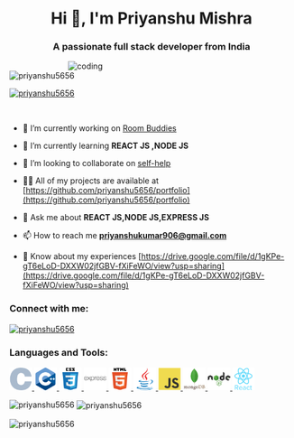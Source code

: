 <h1 align="center">Hi 👋, I'm Priyanshu Mishra</h1>
<h3 align="center">A passionate full stack developer from India</h3>
<img align="right" alt="coding" width="400" src="https://cdn.dribbble.com/users/1162077/screenshots/3848914/programmer.gif">

<p align="left"> <img src="https://komarev.com/ghpvc/?username=priyanshu5656&label=Profile%20views&color=0e75b6&style=flat" alt="priyanshu5656" /> </p>

<p align="left"> <a href="https://github.com/ryo-ma/github-profile-trophy"><img src="https://github-profile-trophy.vercel.app/?username=priyanshu5656" alt="priyanshu5656" /></a> </p>

<p align="left"> <a href="https://twitter.com/" target="blank"><img src="https://img.shields.io/twitter/follow/?logo=twitter&style=for-the-badge" alt="" /></a> </p>

- 🔭 I’m currently working on [Room Buddies](https://github.com/mehulgarg0007/RoomBuddies)

- 🌱 I’m currently learning **REACT JS ,NODE JS**

- 👯 I’m looking to collaborate on [self-help](https://github.com/bharatnav/Team-WebAcheivers)

- 👨‍💻 All of my projects are available at [https://github.com/priyanshu5656/portfolio](https://github.com/priyanshu5656/portfolio)

- 💬 Ask me about **REACT JS,NODE JS,EXPRESS JS**

- 📫 How to reach me **priyanshukumar906@gmail.com**

- 📄 Know about my experiences [https://drive.google.com/file/d/1gKPe-gT6eLoD-DXXW02jfGBV-fXiFeWO/view?usp=sharing](https://drive.google.com/file/d/1gKPe-gT6eLoD-DXXW02jfGBV-fXiFeWO/view?usp=sharing)

<h3 align="left">Connect with me:</h3>
<p align="left">
<a href="https://linkedin.com/in/priyanshu5656" target="blank"><img align="center" src="https://raw.githubusercontent.com/rahuldkjain/github-profile-readme-generator/master/src/images/icons/Social/linked-in-alt.svg" alt="priyanshu5656" height="30" width="40" /></a>
</p>

<h3 align="left">Languages and Tools:</h3>
<p align="left"> <a href="https://www.cprogramming.com/" target="_blank" rel="noreferrer"> <img src="https://raw.githubusercontent.com/devicons/devicon/master/icons/c/c-original.svg" alt="c" width="40" height="40"/> </a> <a href="https://www.w3schools.com/cpp/" target="_blank" rel="noreferrer"> <img src="https://raw.githubusercontent.com/devicons/devicon/master/icons/cplusplus/cplusplus-original.svg" alt="cplusplus" width="40" height="40"/> </a> <a href="https://www.w3schools.com/css/" target="_blank" rel="noreferrer"> <img src="https://raw.githubusercontent.com/devicons/devicon/master/icons/css3/css3-original-wordmark.svg" alt="css3" width="40" height="40"/> </a> <a href="https://expressjs.com" target="_blank" rel="noreferrer"> <img src="https://raw.githubusercontent.com/devicons/devicon/master/icons/express/express-original-wordmark.svg" alt="express" width="40" height="40"/> </a> <a href="https://www.w3.org/html/" target="_blank" rel="noreferrer"> <img src="https://raw.githubusercontent.com/devicons/devicon/master/icons/html5/html5-original-wordmark.svg" alt="html5" width="40" height="40"/> </a> <a href="https://www.java.com" target="_blank" rel="noreferrer"> <img src="https://raw.githubusercontent.com/devicons/devicon/master/icons/java/java-original.svg" alt="java" width="40" height="40"/> </a> <a href="https://developer.mozilla.org/en-US/docs/Web/JavaScript" target="_blank" rel="noreferrer"> <img src="https://raw.githubusercontent.com/devicons/devicon/master/icons/javascript/javascript-original.svg" alt="javascript" width="40" height="40"/> </a> <a href="https://www.mongodb.com/" target="_blank" rel="noreferrer"> <img src="https://raw.githubusercontent.com/devicons/devicon/master/icons/mongodb/mongodb-original-wordmark.svg" alt="mongodb" width="40" height="40"/> </a> <a href="https://nodejs.org" target="_blank" rel="noreferrer"> <img src="https://raw.githubusercontent.com/devicons/devicon/master/icons/nodejs/nodejs-original-wordmark.svg" alt="nodejs" width="40" height="40"/> </a> <a href="https://reactjs.org/" target="_blank" rel="noreferrer"> <img src="https://raw.githubusercontent.com/devicons/devicon/master/icons/react/react-original-wordmark.svg" alt="react" width="40" height="40"/> </a> </p>

<p><img align="left" src="https://github-readme-stats.vercel.app/api/top-langs?username=priyanshu5656&show_icons=true&locale=en&layout=compact" alt="priyanshu5656" /></p>

<p>&nbsp;<img align="center" src="https://github-readme-stats.vercel.app/api?username=priyanshu5656&show_icons=true&locale=en" alt="priyanshu5656" /></p>

<p><img align="center" src="https://github-readme-streak-stats.herokuapp.com/?user=priyanshu5656&" alt="priyanshu5656" /></p>
